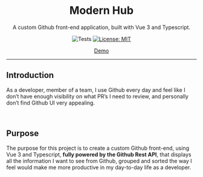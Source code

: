 <div align="center">

# Modern Hub

A custom Github front-end application, built with Vue 3 and Typescript.

![Tests](https://github.com/carlosdevpereira/modern-hub/actions/workflows/on-push-test-and-build.yml/badge.svg)
[![License: MIT](https://img.shields.io/badge/License-MIT-brightgreen)](https://opensource.org/licenses/MIT)

<a href="https://modern-hub.carlosdevpereira.com" target="_blank">Demo</a>

</div>

---

## Introduction

As a developer, member of a team, I use Github every day and feel like I don’t have enough visibility on what PR’s I need to review, and personally don’t find Github UI very appealing.

<br>

## Purpose

The purpose for this project is to create a custom Github front-end, using Vue 3 and Typescript, **fully powered by the Github Rest API**, that displays all the information I want to see from Github, grouped and sorted the way I feel would make me more productive in my day-to-day life as a developer.

<br>

##
